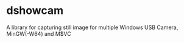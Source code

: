 # dshowcam
A library for capturing still image for multiple Windows USB Camera, MinGW(-W64) and M$VC
